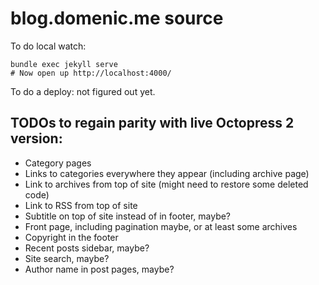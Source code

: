 # blog.domenic.me source

To do local watch:

```
bundle exec jekyll serve
# Now open up http://localhost:4000/
```

To do a deploy: not figured out yet.

## TODOs to regain parity with live Octopress 2 version:

- Category pages
- Links to categories everywhere they appear (including archive page)
- Link to archives from top of site (might need to restore some deleted code)
- Link to RSS from top of site
- Subtitle on top of site instead of in footer, maybe?
- Front page, including pagination maybe, or at least some archives
- Copyright in the footer
- Recent posts sidebar, maybe?
- Site search, maybe?
- Author name in post pages, maybe?
